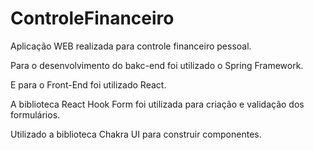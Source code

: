# ControleFinanceiro
 
 
Aplicação WEB realizada para controle financeiro pessoal.

Para o desenvolvimento do bakc-end foi utilizado o Spring Framework.

E para o Front-End foi utilizado React.

A biblioteca React Hook Form foi utilizada para criação e validação dos formulários.

Utilizado a biblioteca Chakra UI para construir componentes. 

 
 
